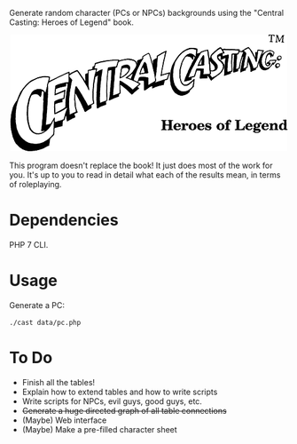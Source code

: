 Generate random character (PCs or NPCs) backgrounds using the "Central
Casting: Heroes of Legend" book.

<p align='center'><img src='logo.png' alt='' /></p>

This program doesn't replace the book! It just does most of the work
for you. It's up to you to read in detail what each of the results
mean, in terms of roleplaying.

Dependencies
============

PHP 7 CLI.

Usage
=====

Generate a PC:

~~~
./cast data/pc.php
~~~

To Do
=====

* Finish all the tables!
* Explain how to extend tables and how to write scripts
* Write scripts for NPCs, evil guys, good guys, etc.
* ~~Generate a huge directed graph of all table connections~~
* (Maybe) Web interface
* (Maybe) Make a pre-filled character sheet
